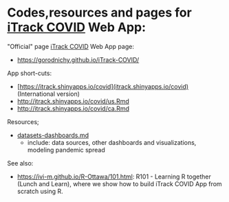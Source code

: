 # Codes,resources and pages for [iTrack COVID](https://gorodnichy.github.io/iTrack-COVID/) Web App:

"Official" page [iTrack COVID](https://gorodnichy.github.io/iTrack-COVID/) Web App page:
- https://gorodnichy.github.io/iTrack-COVID/

App short-cuts: 
- [https://itrack.shinyapps.io/covid](itrack.shinyapps.io/covid) (International version)
- http://itrack.shinyapps.io/covid/us.Rmd
- http://itrack.shinyapps.io/covid/ca.Rmd

 Resources;
- [datasets-dashboards.md](https://github.com/gorodnichy/iTrack-covid/blob/master/datasets-dashboards.md)
  - include:  data sources, other dashboards and visualizations, modeling pandemic spread 
 
 See also: 
 - https://ivi-m.github.io/R-Ottawa/101.html:  R101 - Learning R together (Lunch and Learn), where we show how to  build iTrack COVID App from scratch using R. 
 
